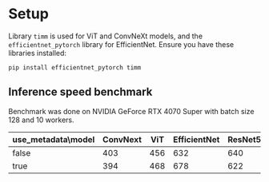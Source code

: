

# Setup

Library `timm` is used for ViT and ConvNeXt models, and the `efficientnet_pytorch` library for EfficientNet. Ensure you have these libraries installed:

```
pip install efficientnet_pytorch timm
```


## Inference speed benchmark

Benchmark was done on NVIDIA GeForce RTX 4070 Super with batch size 128 and 10 workers.

| use_metadata\model | ConvNext | ViT | EfficientNet | ResNet50 | ResNet34 | 
|---|---|---|---|---|---|
| false | 403 | 456 | 632 | 640 | 893
| true  | 394 | 468 | 678 | 622 | 879
